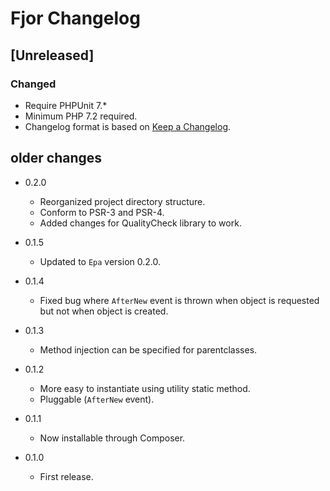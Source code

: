 # Fjor Changelog

## [Unreleased]

### Changed

- Require PHPUnit 7.*
- Minimum PHP 7.2 required.
- Changelog format is based on [Keep a Changelog](http://keepachangelog.com/en/1.0.0/).


## older changes

*   0.2.0

    *   Reorganized project directory structure.
    *   Conform to PSR-3 and PSR-4.
    *   Added changes for QualityCheck library to work.

*	0.1.5

	*	Updated to `Epa` version 0.2.0.

*	0.1.4

	*	Fixed bug where `AfterNew` event is thrown when object is requested
		but not when object is created.

*	0.1.3

	*	Method injection can be specified for parentclasses.

*	0.1.2

	*	More easy to instantiate using utility static method.
	*	Pluggable (`AfterNew` event).

*	0.1.1

	*	Now installable through Composer.

*	0.1.0

	*	First release.